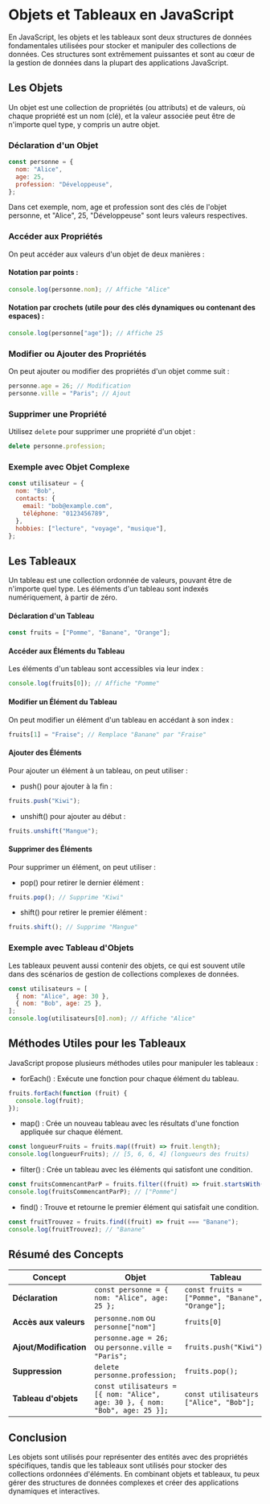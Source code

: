 # Objets et Tableaux en JavaScript

En JavaScript, les objets et les tableaux sont deux structures de données fondamentales utilisées pour stocker et manipuler des collections de données. Ces structures sont extrêmement puissantes et sont au cœur de la gestion de données dans la plupart des applications JavaScript.

## Les Objets

Un objet est une collection de propriétés (ou attributs) et de valeurs, où chaque propriété est un nom (clé), et la valeur associée peut être de n'importe quel type, y compris un autre objet.

### Déclaration d'un Objet

```javascript
const personne = {
  nom: "Alice",
  age: 25,
  profession: "Développeuse",
};
```

Dans cet exemple, nom, age et profession sont des clés de l'objet personne, et "Alice", 25, "Développeuse" sont leurs valeurs respectives.

### Accéder aux Propriétés

On peut accéder aux valeurs d'un objet de deux manières :

#### Notation par points :

```javascript
console.log(personne.nom); // Affiche "Alice"
```

#### Notation par crochets (utile pour des clés dynamiques ou contenant des espaces) :

```javascript
console.log(personne["age"]); // Affiche 25
```

### Modifier ou Ajouter des Propriétés

On peut ajouter ou modifier des propriétés d'un objet comme suit :

```javascript
personne.age = 26; // Modification
personne.ville = "Paris"; // Ajout
```

### Supprimer une Propriété

Utilisez `delete` pour supprimer une propriété d'un objet :

```javascript
delete personne.profession;
```

### Exemple avec Objet Complexe

```javascript
const utilisateur = {
  nom: "Bob",
  contacts: {
    email: "bob@example.com",
    téléphone: "0123456789",
  },
  hobbies: ["lecture", "voyage", "musique"],
};
```

## Les Tableaux

Un tableau est une collection ordonnée de valeurs, pouvant être de n'importe quel type. Les éléments d'un tableau sont indexés numériquement, à partir de zéro.

#### Déclaration d'un Tableau

```javascript
const fruits = ["Pomme", "Banane", "Orange"];
```

#### Accéder aux Éléments du Tableau

Les éléments d'un tableau sont accessibles via leur index :

```javascript
console.log(fruits[0]); // Affiche "Pomme"
```

#### Modifier un Élément du Tableau

On peut modifier un élément d'un tableau en accédant à son index :

```javascript
fruits[1] = "Fraise"; // Remplace "Banane" par "Fraise"
```

#### Ajouter des Éléments

Pour ajouter un élément à un tableau, on peut utiliser :

- push() pour ajouter à la fin :

```javascript
fruits.push("Kiwi");
```

- unshift() pour ajouter au début :

```javascript
fruits.unshift("Mangue");
```

#### Supprimer des Éléments

Pour supprimer un élément, on peut utiliser :

- pop() pour retirer le dernier élément :

```javascript
fruits.pop(); // Supprime "Kiwi"
```

- shift() pour retirer le premier élément :

```javascript
fruits.shift(); // Supprime "Mangue"
```

### Exemple avec Tableau d'Objets

Les tableaux peuvent aussi contenir des objets, ce qui est souvent utile dans des scénarios de gestion de collections complexes de données.

```javascript
const utilisateurs = [
  { nom: "Alice", age: 30 },
  { nom: "Bob", age: 25 },
];
console.log(utilisateurs[0].nom); // Affiche "Alice"
```

## Méthodes Utiles pour les Tableaux

JavaScript propose plusieurs méthodes utiles pour manipuler les tableaux :

- forEach() : Exécute une fonction pour chaque élément du tableau.

```javascript
fruits.forEach(function (fruit) {
  console.log(fruit);
});
```

- map() : Crée un nouveau tableau avec les résultats d'une fonction appliquée sur chaque élément.

```javascript
const longueurFruits = fruits.map((fruit) => fruit.length);
console.log(longueurFruits); // [5, 6, 6, 4] (longueurs des fruits)
```

- filter() : Crée un tableau avec les éléments qui satisfont une condition.

```javascript
const fruitsCommencantParP = fruits.filter((fruit) => fruit.startsWith("P"));
console.log(fruitsCommencantParP); // ["Pomme"]
```

- find() : Trouve et retourne le premier élément qui satisfait une condition.

```javascript
const fruitTrouvez = fruits.find((fruit) => fruit === "Banane");
console.log(fruitTrouvez); // "Banane"
```

## Résumé des Concepts

| **Concept**            | **Objet**                                                                    | **Tableau**                                     |
| ---------------------- | ---------------------------------------------------------------------------- | ----------------------------------------------- |
| **Déclaration**        | `const personne = { nom: "Alice", age: 25 };`                                | `const fruits = ["Pomme", "Banane", "Orange"];` |
| **Accès aux valeurs**  | `personne.nom` ou `personne["nom"]`                                          | `fruits[0]`                                     |
| **Ajout/Modification** | `personne.age = 26;` ou `personne.ville = "Paris";`                          | `fruits.push("Kiwi");`                          |
| **Suppression**        | `delete personne.profession;`                                                | `fruits.pop();`                                 |
| **Tableau d'objets**   | `const utilisateurs = [{ nom: "Alice", age: 30 }, { nom: "Bob", age: 25 }];` | `const utilisateurs = ["Alice", "Bob"];`        |

## Conclusion

Les objets sont utilisés pour représenter des entités avec des propriétés spécifiques, tandis que les tableaux sont utilisés pour stocker des collections ordonnées d'éléments. En combinant objets et tableaux, tu peux gérer des structures de données complexes et créer des applications dynamiques et interactives.
